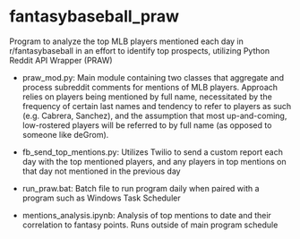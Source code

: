 # fantasybaseball_praw
Program to analyze the top MLB players mentioned each day in r/fantasybaseball in an effort to identify top prospects, utilizing Python Reddit API Wrapper (PRAW)

- praw_mod.py: Main module containing two classes that aggregate and process subreddit comments for mentions of MLB players. Approach relies on players being mentioned by full name, necessitated by the frequency of certain last names and tendency to refer to players as such (e.g. Cabrera, Sanchez), and the assumption that most up-and-coming, low-rostered players will be referred to by full name (as opposed to someone like deGrom). 

- fb_send_top_mentions.py: Utilizes Twilio to send a custom report each day with the top mentioned players, and any players in top mentions on that day not mentioned in the previous day

- run_praw.bat: Batch file to run program daily when paired with a program such as Windows Task Scheduler

- mentions_analysis.ipynb: Analysis of top mentions to date and their correlation to fantasy points. Runs outside of main program schedule
